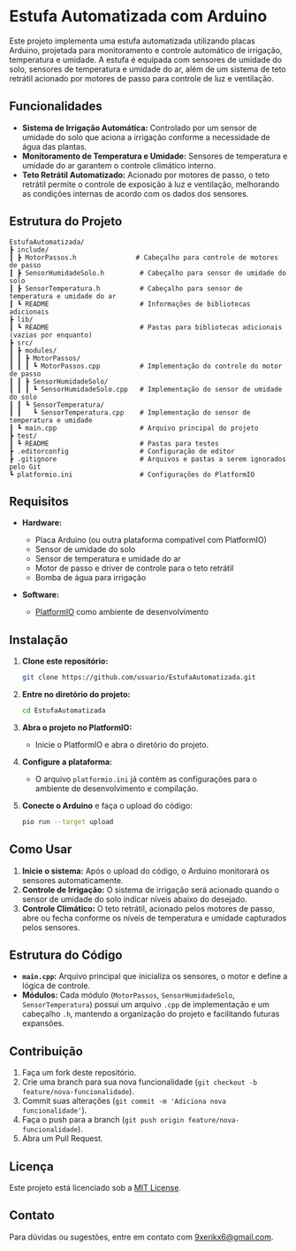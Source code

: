 # Estufa Automatizada com Arduino

Este projeto implementa uma estufa automatizada utilizando placas Arduino, projetada para monitoramento e controle automático de irrigação, temperatura e umidade. A estufa é equipada com sensores de umidade do solo, sensores de temperatura e umidade do ar, além de um sistema de teto retrátil acionado por motores de passo para controle de luz e ventilação.

## Funcionalidades

- **Sistema de Irrigação Automática:** Controlado por um sensor de umidade do solo que aciona a irrigação conforme a necessidade de água das plantas.
- **Monitoramento de Temperatura e Umidade:** Sensores de temperatura e umidade do ar garantem o controle climático interno.
- **Teto Retrátil Automatizado:** Acionado por motores de passo, o teto retrátil permite o controle de exposição à luz e ventilação, melhorando as condições internas de acordo com os dados dos sensores.
  
## Estrutura do Projeto
```
EstufaAutomatizada/
┣ include/
┃ ┣ MotorPassos.h               # Cabeçalho para controle de motores de passo
┃ ┣ SensorHumidadeSolo.h         # Cabeçalho para sensor de umidade do solo
┃ ┣ SensorTemperatura.h          # Cabeçalho para sensor de temperatura e umidade do ar
┃ ┗ README                       # Informações de bibliotecas adicionais
┣ lib/
┃ ┗ README                       # Pastas para bibliotecas adicionais (vazias por enquanto)
┣ src/
┃ ┣ modules/
┃ ┃ ┣ MotorPassos/
┃ ┃ ┃ ┗ MotorPassos.cpp          # Implementação do controle do motor de passo
┃ ┃ ┣ SensorHumidadeSolo/
┃ ┃ ┃ ┗ SensorHumidadeSolo.cpp   # Implementação do sensor de umidade do solo
┃ ┃ ┗ SensorTemperatura/
┃ ┃   ┗ SensorTemperatura.cpp    # Implementação do sensor de temperatura e umidade
┃ ┗ main.cpp                     # Arquivo principal do projeto
┣ test/
┃ ┗ README                       # Pastas para testes
┣ .editorconfig                  # Configuração de editor
┣ .gitignore                     # Arquivos e pastas a serem ignorados pelo Git
┗ platformio.ini                 # Configurações do PlatformIO
```
## Requisitos

- **Hardware:**
  - Placa Arduino (ou outra plataforma compatível com PlatformIO)
  - Sensor de umidade do solo
  - Sensor de temperatura e umidade do ar
  - Motor de passo e driver de controle para o teto retrátil
  - Bomba de água para irrigação
  
- **Software:**
  - [PlatformIO](https://platformio.org/) como ambiente de desenvolvimento

## Instalação

1. **Clone este repositório:**
   ```bash
   git clone https://github.com/usuario/EstufaAutomatizada.git
   ```

2. **Entre no diretório do projeto:**
   ```bash
   cd EstufaAutomatizada
   ```

3. **Abra o projeto no PlatformIO:**
   - Inicie o PlatformIO e abra o diretório do projeto.

4. **Configure a plataforma:**
   - O arquivo `platformio.ini` já contém as configurações para o ambiente de desenvolvimento e compilação.
   
5. **Conecte o Arduino** e faça o upload do código:
   ```bash
   pio run --target upload
   ```

## Como Usar

1. **Inicie o sistema:** Após o upload do código, o Arduino monitorará os sensores automaticamente.
2. **Controle de Irrigação:** O sistema de irrigação será acionado quando o sensor de umidade do solo indicar níveis abaixo do desejado.
3. **Controle Climático:** O teto retrátil, acionado pelos motores de passo, abre ou fecha conforme os níveis de temperatura e umidade capturados pelos sensores.

## Estrutura do Código

- **`main.cpp`:** Arquivo principal que inicializa os sensores, o motor e define a lógica de controle.
- **Módulos:** Cada módulo (`MotorPassos`, `SensorHumidadeSolo`, `SensorTemperatura`) possui um arquivo `.cpp` de implementação e um cabeçalho `.h`, mantendo a organização do projeto e facilitando futuras expansões.

## Contribuição

1. Faça um fork deste repositório.
2. Crie uma branch para sua nova funcionalidade (`git checkout -b feature/nova-funcionalidade`).
3. Commit suas alterações (`git commit -m 'Adiciona nova funcionalidade'`).
4. Faça o push para a branch (`git push origin feature/nova-funcionalidade`).
5. Abra um Pull Request.

## Licença

Este projeto está licenciado sob a [MIT License](LICENSE).

## Contato

Para dúvidas ou sugestões, entre em contato com [9xerikx6@gmail.com](mailto:9xerikx6@gmail.com).